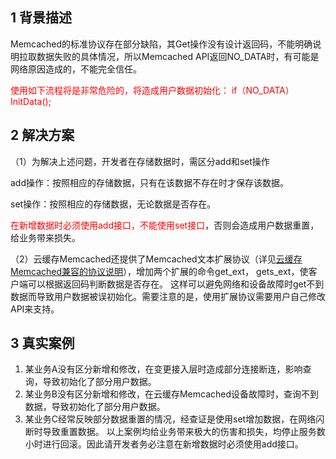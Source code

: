## 1 背景描述

Memcached的标准协议存在部分缺陷，其Get操作没有设计返回码，不能明确说明拉取数据失败的具体情况，所以Memcached API返回NO_DATA时，有可能是网络原因造成的，不能完全信任。

<span style = "color:#F00">使用如下流程将是非常危险的，将造成用户数据初始化：
if（NO_DATA） InitData();   </span>

## 2 解决方案

（1）为解决上述问题，开发者在存储数据时，需区分add和set操作

add操作：按照相应的<key>存储数据，只有在该数据不存在时才保存该数据。

set操作：按照相应的<key>存储数据，无论数据是否存在。

<span style = "color:#F00">在新增数据时必须使用add接口，不能使用set接口</span>，否则会造成用户数据重置，给业务带来损失。

（2）云缓存Memcached还提供了Memcached文本扩展协议（详见[云缓存Memcached兼容的协议说明](/doc/product/241/兼容的协议说明)），增加两个扩展的命令get_ext， gets_ext，使客户端可以根据返回码判断数据是否存在。 这样可以避免网络和设备故障时get不到数据而导致用户数据被误初始化。需要注意的是，使用扩展协议需要用户自己修改API来支持。

## 3 真实案例

1. 某业务A没有区分新增和修改，在变更接入层时造成部分连接断连，影响查询，导致初始化了部分用户数据。
2. 某业务B没有区分新增和修改，在云缓存Memcached设备故障时，查询不到数据，导致初始化了部分用户数据。
3. 某业务C经常反映部分数据重置的情况，经查证是使用set增加数据，在网络闪断时导致重置数据。
以上案例均给业务带来极大的伤害和损失，均停止服务数小时进行回滚。因此请开发者务必注意在新增数据时必须使用add接口。